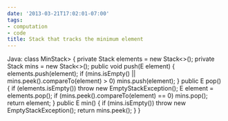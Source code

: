 ```yaml
---
date: '2013-03-21T17:02:01-07:00'
tags:
- computation
- code
title: Stack that tracks the minimum element
---
```


Java: class MinStack> { private Stack elements = new Stack<>(); private Stack mins = new Stack<>(); public void push(E element) { elements.push(element); if (mins.isEmpty() || mins.peek().compareTo(element) > 0) mins.push(element); } public E pop() { if (elements.isEmpty()) throw new EmptyStackException(); E element = elements.pop(); if (mins.peek().compareTo(element) == 0) mins.pop(); return element; } public E min() { if (mins.isEmpty()) throw new EmptyStackException(); return mins.peek(); } }
